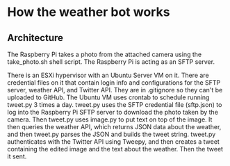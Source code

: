# How the weather bot works

## Architecture

The Raspberry Pi takes a photo from the attached camera using the take_photo.sh shell script. The Raspberry Pi is acting as an SFTP server.

There is an ESXi hypervisor with an Ubuntu Server VM on it. There are credential files on it that contain login info and configurations for the SFTP server, weather API, and Twitter API. They are in .gitignore so they can't be uploaded to GitHub. The Ubuntu VM uses crontab to schedule running tweet.py 3 times a day. tweet.py uses the SFTP credential file (sftp.json) to log into the Raspberry Pi SFTP server to download the photo taken by the camera. Then tweet.py uses image.py to put text on top of the image. It then queries the weather API, which returns JSON data about the weather, and then tweet.py parses the JSON and builds the tweet string. tweet.py authenticates with the Twitter API using Tweepy, and then creates a tweet containing the edited image and the text about the weather. Then the tweet it sent.
